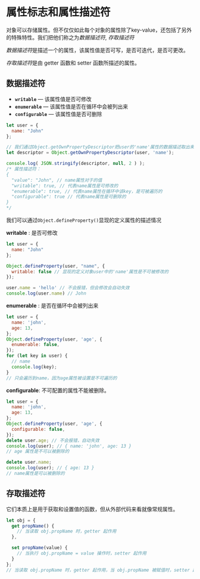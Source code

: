 # 属性标志和属性描述符

对象可以存储属性。但不仅仅如此每个对象的属性除了key-value，还包括了另外的特殊特性。我们把他们称之为*数据描述符*, *存取描述符*

*数据描述符*是描述一个的属性，该属性值是否可写，是否可迭代，是否可更改。

*存取描述符*是由 getter 函数和 setter 函数所描述的属性。

## 数据描述符

- **`writable`** — 该属性值是否可修改
- **`enumerable`** — 该属性值是否在循环中会被列出来
- **`configurable`** — 该属性值是否可删除

```js
let user = {
  name: "John"
};

// 我们通过Object.getOwnPropertyDescriptor把user的'name'属性的数据描述取出来
let descriptor = Object.getOwnPropertyDescriptor(user, 'name');

console.log( JSON.stringify(descriptor, null, 2 ) );
/* 属性描述符：
{
  "value": "John", // name属性对于的值
  "writable": true, // 代表name属性是可修改的
  "enumerable": true, // 代表name属性在循环中该key，是可被遍历的
  "configurable": true // 代表name属性是可删除的
}
*/
```

我们可以通过`Object.defineProperty()`显现的定义属性的描述情况

**writable** : 是否可修改

```js
let user = {
  name: "John"
};

Object.defineProperty(user, "name", {
  writable: false // 显现的定义对象user中的'name'属性是不可被修改的
});

user.name = 'hello' // 不会报错，但会修改会自动失效
console.log(user.name) // John
```

**enumerable** : 是否在循环中会被列出来

```js
let user = {
  name: 'john',
  age: 13,
};
Object.defineProperty(user, 'age', {
  enumerable: false,
});
for (let key in user) {
  // name
  console.log(key);
}
// 只会遍历到name，因为age属性被设置是不可遍历的

```

**configurable**: 不可配置的属性不能被删除。

```js
let user = {
  name: 'john',
  age: 13,
};
Object.defineProperty(user, 'age', {
  configurable: false,
});
delete user.age; // 不会报错，自动失效
console.log(user); // { name: 'john', age: 13 }
// age 属性是不可以被删除的

delete user.name;
console.log(user); // { age: 13 }
// name属性是可以被删除的

```



## 存取描述符

它们本质上是用于获取和设置值的函数，但从外部代码来看就像常规属性。

```js
let obj = {
  get propName() {
    // 当读取 obj.propName 时，getter 起作用
  },

  set propName(value) {
    // 当执行 obj.propName = value 操作时，setter 起作用
  }
};
// 当读取 obj.propName 时，getter 起作用，当 obj.propName 被赋值时，setter 起作用。
```

